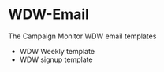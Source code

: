 WDW-Email
=========

The Campaign Monitor WDW email templates

* WDW Weekly template
* WDW signup template